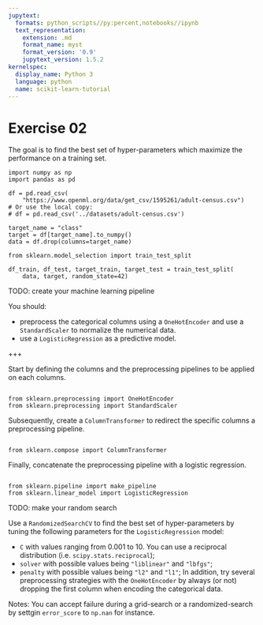 ```yaml
---
jupytext:
  formats: python_scripts//py:percent,notebooks//ipynb
  text_representation:
    extension: .md
    format_name: myst
    format_version: '0.9'
    jupytext_version: 1.5.2
kernelspec:
  display_name: Python 3
  language: python
  name: scikit-learn-tutorial
---
```


# Exercise 02
The goal is to find the best set of hyper-parameters which maximize the
performance on a training set.

```{code-cell}
import numpy as np
import pandas as pd

df = pd.read_csv(
    "https://www.openml.org/data/get_csv/1595261/adult-census.csv")
# Or use the local copy:
# df = pd.read_csv('../datasets/adult-census.csv')

target_name = "class"
target = df[target_name].to_numpy()
data = df.drop(columns=target_name)

from sklearn.model_selection import train_test_split

df_train, df_test, target_train, target_test = train_test_split(
    data, target, random_state=42)
```

TODO: create your machine learning pipeline

You should:
* preprocess the categorical columns using a `OneHotEncoder` and use a
  `StandardScaler` to normalize the numerical data.
* use a `LogisticRegression` as a predictive model.

+++

Start by defining the columns and the preprocessing pipelines to be applied
on each columns.

```{code-cell}

from sklearn.preprocessing import OneHotEncoder
from sklearn.preprocessing import StandardScaler
```

Subsequently, create a `ColumnTransformer` to redirect the specific columns
a preprocessing pipeline.

```{code-cell}

from sklearn.compose import ColumnTransformer
```

Finally, concatenate the preprocessing pipeline with a logistic regression.

```{code-cell}

from sklearn.pipeline import make_pipeline
from sklearn.linear_model import LogisticRegression
```

TODO: make your random search

Use a `RandomizedSearchCV` to find the best set of hyper-parameters by tuning
the following parameters for the `LogisticRegression` model:
- `C` with values ranging from 0.001 to 10. You can use a reciprocal
  distribution (i.e. `scipy.stats.reciprocal`);
- `solver` with possible values being `"liblinear"` and `"lbfgs"`;
- `penalty` with possible values being `"l2"` and `"l1"`;
In addition, try several preprocessing strategies with the `OneHotEncoder`
by always (or not) dropping the first column when encoding the categorical
data.

Notes: You can accept failure during a grid-search or a randomized-search
by settgin `error_score` to `np.nan` for instance.
